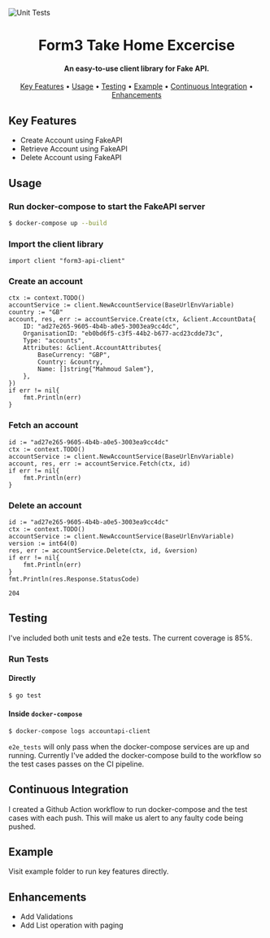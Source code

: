 ![Unit Tests](https://github.com/mahsayedsalem/form3-api-client/actions/workflows/push.yml/badge.svg)

<h1 align="center">
  Form3 Take Home Excercise
</h1>

<h4 align="center">An easy-to-use client library for Fake API.</h4>

<p align="center">
  <a href="#key-features">Key Features</a> •
  <a href="#usage">Usage</a> •
  <a href="#testing">Testing</a> •
  <a href="#example">Example</a> •
  <a href="#continuous-integration">Continuous Integration</a> •
  <a href="#enhancements">Enhancements</a>
</p>

## Key Features

* Create Account using FakeAPI
* Retrieve Account using FakeAPI
* Delete Account using FakeAPI

## Usage

### Run docker-compose to start the FakeAPI server

```sh
$ docker-compose up --build
```

### Import the client library

```
import client "form3-api-client"
```

### Create an account

```
ctx := context.TODO()
accountService := client.NewAccountService(BaseUrlEnvVariable)
country := "GB"
account, res, err := accountService.Create(ctx, &client.AccountData{
	ID: "ad27e265-9605-4b4b-a0e5-3003ea9cc4dc",
	OrganisationID: "eb0bd6f5-c3f5-44b2-b677-acd23cdde73c",
	Type: "accounts",
	Attributes: &client.AccountAttributes{
		BaseCurrency: "GBP",
		Country: &country,
		Name: []string{"Mahmoud Salem"},
	},
})
if err != nil{
	fmt.Println(err)
}
```

### Fetch an account
```
id := "ad27e265-9605-4b4b-a0e5-3003ea9cc4dc"
ctx := context.TODO()
accountService := client.NewAccountService(BaseUrlEnvVariable)
account, res, err := accountService.Fetch(ctx, id)
if err != nil{
	fmt.Println(err)
}
```

### Delete an account
```
id := "ad27e265-9605-4b4b-a0e5-3003ea9cc4dc"
ctx := context.TODO()
accountService := client.NewAccountService(BaseUrlEnvVariable)
version := int64(0)
res, err := accountService.Delete(ctx, id, &version)
if err != nil{
	fmt.Println(err)
}
fmt.Println(res.Response.StatusCode)
```

```bigquery
204
```

## Testing
I've included both unit tests and e2e tests. The current coverage is 85%.

### Run Tests

#### Directly
```sh
$ go test
```

#### Inside `docker-compose`
```sh
$ docker-compose logs accountapi-client
```

`e2e_tests` will only pass when the docker-compose services are up and running. Currently I've added the docker-compose build to the workflow so the test cases passes on the CI pipeline.

## Continuous Integration
I created a Github Action workflow to run docker-compose and the test cases with each push. This will make us alert to any faulty code being pushed.

## Example

Visit example folder to run key features directly.

## Enhancements

* Add Validations
* Add List operation with paging
